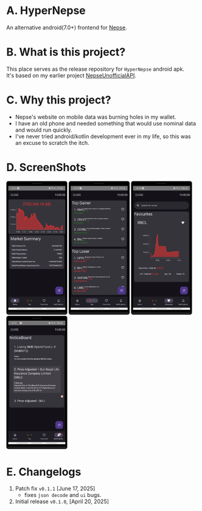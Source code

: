 # A. HyperNepse
An alternative android(7.0+) frontend for [Nepse](https://www.nepalstock.com.np).  

# B. What is this project?
This place serves as the release repository for `HyperNepse` android apk.  
It's based on my earlier project [NepseUnofficialAPI](https://www.github.com/basic-bgnr/nepseunofficialapi.git).  

# C. Why this project?
* Nepse's website on mobile data was burning holes in my wallet.
* I have an old phone and needed something that would use nominal data and would run quickly.
* I've never tried android/kotlin development ever in my life, so this was an excuse to scratch the itch.

# D. ScreenShots
[<img src="./screenshots/home_screen.png" width=160>](./screenshots/home_screen.png)
[<img src="./screenshots/top_gainers_losers.png" width=160>](./screenshots/top_gainers_losers.png)
[<img src="./screenshots/favourites.png" width=160>](./screenshots/favourites.png)
[<img src="./screenshots/notifications.png" width=160>](./screenshots/notifications.png)

# E. Changelogs
1. Patch fix `v0.1.1` [June 17, 2025]
    * fixes `json decode` and `ui` bugs.
1. Initial release `v0.1.0`, [April 20, 2025]
